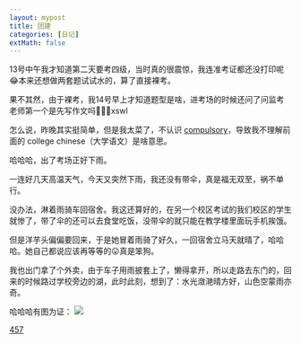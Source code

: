 ```yaml
---
layout: mypost
title: 团建
categories: [日记]
extMath: false
---
```



13号中午我才知道第二天要考四级，当时真的很震惊，我连准考证都还没打印呢😂本来还想做两套题试试水的，算了直接裸考。

果不其然，由于裸考，我14号早上才知道题型是啥，进考场的时候还问了问监考老师第一个是先写作文吗🤣😅😅xswl

怎么说，昨晚其实挺简单，但是我太菜了，不认识 [compulsory](https://cn.bing.com/search?q=compulsory)，导致我不理解前面的 college chinese（大学语文）是啥意思。

哈哈哈，出了考场正好下雨。

一连好几天高温天气，今天又突然下雨，我还没有带伞，真是福无双至，祸不单行。

没办法，淋着雨骑车回宿舍。我这还算好的，在另一个校区考试的我们校区的学生就惨了，带了伞的还可以去食堂吃饭，没带伞的就只能在教学楼里面玩手机挨饿。

但是洋芋头偏偏要回来，于是她冒着雨骑了好久，一回宿舍立马天就晴了，哈哈哈。她自己都说应该再等等的😛真是笨狗。

我也出门拿了个外卖，由于车子用雨披套上了，懒得拿开，所以走路去东门的，回来的时候路过学校旁边的湖，此时此刻，想到了：水光潋滟晴方好，山色空蒙雨亦奇。

哈哈哈有图为证：
![](https://b2.226000.xyz/un/c407149f-5cba-4ce1-9263-87ed673ac074.jpeg)


[457](https://b2.226000.xyz/v/watermelon.mp4)
